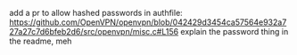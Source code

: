add a pr to allow hashed passwords in authfile: https://github.com/OpenVPN/openvpn/blob/042429d3454ca57564e932a727a27c7d6bfeb2d6/src/openvpn/misc.c#L156
explain the password thing in the readme, meh
